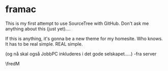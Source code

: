 # framac

This is my first attempt to use SourceTree with GitHub.
Don't ask me anything about this (just yet)....

If this is anything, it's gonna be a new theme for my homesite.
Who knows. It has to be real simple. REAL simple.

(og nå skal også JobbPC inkluderes i det gode selskapet.....)
-fra server

\fredM
